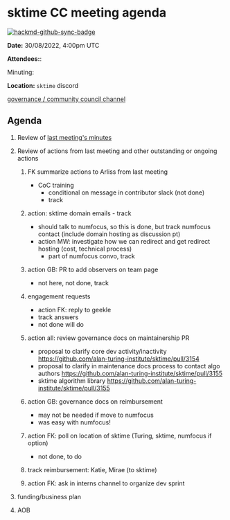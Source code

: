 # sktime CC meeting agenda

[![hackmd-github-sync-badge](https://hackmd.io/y1OcL1QMQLiZjRwVB0t0RQ/badge)](https://hackmd.io/y1OcL1QMQLiZjRwVB0t0RQ)

**Date:** 
30/08/2022, 4:00pm UTC

**Attendees:**: 

Minuting: 

**Location:** `sktime` discord

[governance / community council channel](https://discord.com/channels/723500657255907408/875425974345416734)

## Agenda

1. Review of [last meeting's minutes](https://github.com/sktime/community-org/tree/main/community_council/previous_meetings)

2. Review of actions from last meeting and other outstanding or ongoing actions
    1. FK summarize actions to Arliss from last meeting
        * CoC training
            * conditional on message in contributor slack (not done)
            * track
    1. action: sktime domain emails - track
        * should talk to numfocus, so this is done, but track numfocus contact (include domain hosting as discussion pt)
        * action MW: investigate how we can redirect and get redirect hosting (cost, technical process)
            * part of numfocus convo, track
    3. action GB: PR to add observers on team page
        * not here, not done, track
    5. engagement requests
        * action FK: reply to geekle
        * track answers
        * not done will do
    6. action all: review governance docs on maintainership PR
        * proposal to clarify core dev activity/inactivity https://github.com/alan-turing-institute/sktime/pull/3154
        * proposal to clarify in maintenance docs process to contact algo authors https://github.com/alan-turing-institute/sktime/pull/3155
        * sktime algorithm library https://github.com/alan-turing-institute/sktime/pull/3155
    7. action GB: governance docs on reimbursement
        * may not be needed if move to numfocus
        * was easy with numfocus!
    9. action FK: poll on location of sktime (Turing, sktime, numfocus if option)
        * not done, to do

    10. track reimbursement: Katie, Mirae (to sktime)

    11. action FK: ask in interns channel to organize dev sprint

3. funding/business plan

4. AOB
